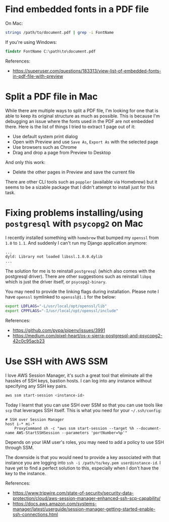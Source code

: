 # Find embedded fonts in a PDF file

On Mac:

```sh
strings /path/to/document.pdf | grep -i FontName
```

If you're using Windows:

```cmd
findstr FontName C:\path\to\document.pdf
```

References:
- https://superuser.com/questions/183313/view-list-of-embedded-fonts-in-pdf-file-with-preview

# Split a PDF file in Mac

While there are multiple ways to split a PDF file, I'm looking for one that is able
to keep its original structure as much as possible. This is because I'm debugging an
issue where the fonts used in the PDF are not embedded there. Here is the list of
things I tried to extract 1 page out of it:

- Use default system print dialog
- Open with Preview and use `Save As`, `Export As` with the selected page
- Use browsers such as Chrome
- Drag and drop a page from Preview to Desktop

And only this work:

- Delete the other pages in Preview and save the current file

There are other CLI tools such as `poppler` (available via Homebrew) but it seems to
be a sizable package that I didn't attempt to install just for this task.

# Fixing problems installing/using `postgresql` with `psycopg2` on Mac

I recently installed something with `homebrew` that bumped my `openssl` from `1.0` to
`1.1`. And suddenly I can't run my Django application anymore:

```sh
...
dyld: Library not loaded libssl.1.0.0.dylib
...
```

The solution for me is to reinstall `postgresql` (which also comes with the postgresql
driver). There are other suggestions such as reinstall `libpq` which is just the
driver itself, or `psycopg2-binary`.

You may need to provide the linking flags during installation. Please note I have
`openssl` symlinked to `openssl@1.1` for the below:

```sh
export LDFLAGS="-L/usr/local/opt/openssl/lib"
export CPPFLAGS="-I/usr/local/opt/openssl/include"
```

References:
- https://github.com/pypa/pipenv/issues/3991
- https://medium.com/pixel-heart/os-x-sierra-postgresql-and-psycopg2-42c0c95acb23

# Use SSH with AWS SSM

I love AWS Session Manager, it's such a great tool that eliminate all the hassles
of SSH keys, bastion hosts. I can log into any instance without specifying any SSH
key pairs.

```sh
aws ssm start-session <instance-id>
```

Today I learnt that you can use SSH over SSM so that you can use tools like `scp`
that leverages SSH itself. This is what you need for your `~/.ssh/config`:

```sshconfig
# SSH over Session Manager
host i-* mi-*
    ProxyCommand sh -c "aws ssm start-session --target %h --document-name AWS-StartSSHSession --parameters 'portNumber=%p'"
```

Depends on your IAM user's roles, you may need to add a policy to use SSH through
SSM.

The downside is that you would need to provide a key associated with that instance
you are logging into `ssh -i /path/to/key.pem user@instance-id`. I have yet to find
a perfect solution to this, especially when I don't have the key to the instance.

References:
- https://www.tripwire.com/state-of-security/security-data-protection/cloud/aws-session-manager-enhanced-ssh-scp-capability/
- https://docs.aws.amazon.com/systems-manager/latest/userguide/session-manager-getting-started-enable-ssh-connections.html
